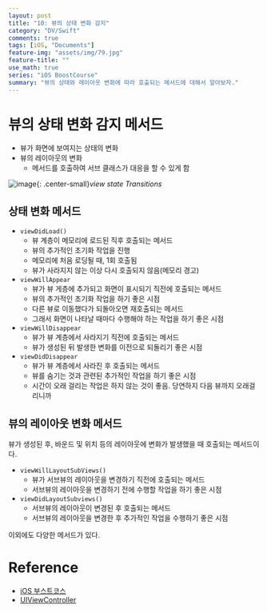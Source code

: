 ```yaml
---
layout: post
title: "10: 뷰의 상태 변화 감지"
category: "DV/Swift"
comments: true
tags: [iOS, "Documents"]
feature-img: "assets/img/79.jpg"
feature-title: ""
use_math: true
series: "iOS BoostCourse"
summary: "뷰의 상태와 레이아웃 변화에 따라 호출되는 메서드에 대해서 알아보자."
---
```


# 뷰의 상태 변화 감지 메서드

* 뷰가 화면에 보여지는 상태의 변화
* 뷰의 레이아웃의 변화
  * 메서드를 호출하여 서브 클래스가 대응을 할 수 있게 함

![image](https://user-images.githubusercontent.com/37871541/123414130-76620480-d5ee-11eb-9ffd-99ce2661c6c4.png){: .center-small}_view state Transitions_

## 상태 변화 메서드

* `viewDidLoad()`
  * 뷰 계층이 메모리에 로드된 직후 호출되는 메서드
  * 뷰의 추가적인 초기화 작업을 진행
  * 메모리에 처음 로딩될 때, 1회 호출됨
  * 뷰가 사라지지 않는 이상 다시 호출되지 않음(메모리 경고)
* `viewWillAppear`
  * 뷰가 뷰 게층에 추가되고 화면이 표시되기 직전에 호출되는 메서드
  * 뷰의 추가적인 초기화 작업을 하기 좋은 시점
  * 다른 뷰로 이동했다가 되돌아오면 재호출되는 메서드
  * 그래서 화면이 나타날 때마다 수행해야 하는 작업을 하기 좋은 시점
* `viewWillDisappear`
  * 뷰가 뷰 계층에서 사라지기 직전에 호출되는 메서드
  * 뷰가 생성된 뒤 발생한 변화를 이전으로 되돌리기 좋은 시점
* `viewDidDisappear`
  * 뷰가 뷰 계층에서 사라진 후 호출되는 메서드
  * 뷰를 숨기는 것과 관련된 추가적인 작업을 하기 좋은 시점
  * 시간이 오래 걸리는 작업은 하지 않는 것이 좋음. 당연하지 다음 뷰까지 오래걸리니까


## 뷰의 레이아웃 변화 메서드

뷰가 생성된 후, 바운드 및 위치 등의 레이아웃에 변화가 발생했을 때 호출되는 메서드이다.

* `viewWillLayoutSubViews()`
  * 뷰가 서브뷰의 레이아웃을 변경하기 직전에 호출되는 메서드
  * 서브뷰의 레이아웃을 변경하기 전에 수행할 작업을 하기 좋은 시점
* `viewDidLayoutSubviews()`
  * 서브뷰의 레이아웃이 변경된 후 호출되는 메서드
  * 서브뷰의 레이아웃을 변경한 후 추가적인 작업을 수행하기 좋은 시점

이외에도 다양한 메서드가 있다. 


# Reference

* [iOS 부스트코스](https://www.boostcourse.org/mo326/lecture/20638/?isDesc=false)
* [UIViewController](https://developer.apple.com/documentation/uikit/uiviewcontroller)
